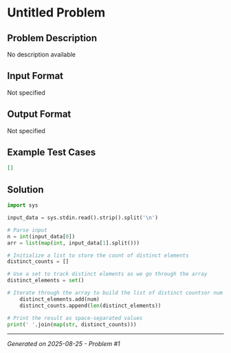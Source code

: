 # Untitled Problem

## Problem Description
No description available

## Input Format
Not specified

## Output Format
Not specified

## Example Test Cases
```json
[]
```

## Solution
```python
import sys

input_data = sys.stdin.read().strip().split('\n')

# Parse input
n = int(input_data[0])
arr = list(map(int, input_data[1].split()))

# Initialize a list to store the count of distinct elements
distinct_counts = []

# Use a set to track distinct elements as we go through the array
distinct_elements = set()

# Iterate through the array to build the list of distinct countsor num in arr:
    distinct_elements.add(num)
    distinct_counts.append(len(distinct_elements))

# Print the result as space-separated values
print(' '.join(map(str, distinct_counts)))
```

---
*Generated on 2025-08-25 - Problem #1*
